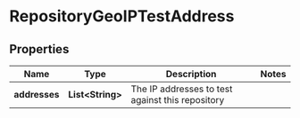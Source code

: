 
# RepositoryGeoIPTestAddress

## Properties
Name | Type | Description | Notes
------------ | ------------- | ------------- | -------------
**addresses** | **List&lt;String&gt;** | The IP addresses to test against this repository | 



